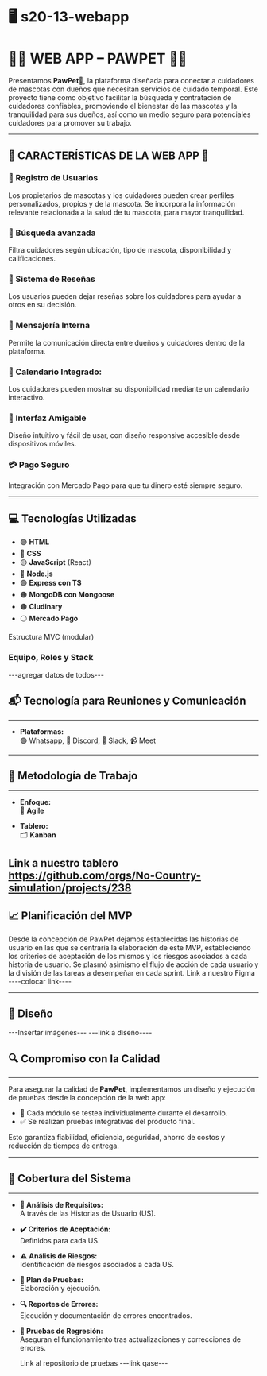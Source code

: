 # 🖥️ s20-13-webapp

# 🐾🐾 WEB APP – PAWPET  🐾🐾

Presentamos **PawPet**🐾, la plataforma diseñada para conectar a cuidadores de mascotas con dueños que necesitan servicios de cuidado temporal. Este proyecto tiene como objetivo facilitar la búsqueda y contratación de cuidadores confiables, promoviendo el bienestar de las mascotas y la tranquilidad para sus dueños, así como un medio seguro para potenciales cuidadores para promover su trabajo. 

---  

## 🌟 CARACTERÍSTICAS DE LA WEB APP 🌟  

###  👤 Registro de Usuarios  
Los propietarios de mascotas y los cuidadores pueden crear perfiles personalizados, propios y de la mascota.
Se incorpora la información relevante relacionada a la salud de tu mascota, para mayor tranquilidad.   

###  📍 Búsqueda avanzada  
Filtra cuidadores según ubicación, tipo de mascota, disponibilidad y calificaciones.

### 📝 Sistema de Reseñas
Los usuarios pueden dejar reseñas sobre los cuidadores para ayudar a otros en su decisión.

### 📨 Mensajería Interna
Permite la comunicación directa entre dueños y cuidadores dentro de la plataforma.

### 📆 Calendario Integrado:
 Los cuidadores pueden mostrar su disponibilidad mediante un calendario interactivo.

### 📱 Interfaz Amigable  
Diseño intuitivo y fácil de usar, con diseño responsive accesible desde dispositivos móviles.

### 💳 Pago Seguro
Integración con Mercado Pago para que tu dinero esté siempre seguro. 

---  

## 💻 Tecnologías Utilizadas  

- 🟢 **HTML**  
- 🔵 **CSS**
- 🟡 **JavaScript** (React)  
- 🔴 **Node.js**
- 🟣 **Express con TS**
- 🟠 **MongoDB con Mongoose**
- 🟤 **Cludinary**
- ⚪ **Mercado Pago**

Estructura MVC (modular)

### **Equipo, Roles y Stack**  
---agregar datos de todos---


## 📬 **Tecnología para Reuniones y Comunicación**  
---  
- **Plataformas:**  
  🟢 Whatsapp, 💬 Discord, 💼 Slack, 📹 Meet  

---  

## 🏃 **Metodología de Trabajo**  
---  

- **Enfoque:**  
  🚀 **Agile**  

- **Tablero:**  
  🗂️ **Kanban** 

Link  a nuestro tablero https://github.com/orgs/No-Country-simulation/projects/238
---  

## 📈 Planificación del MVP

Desde la concepción de PawPet dejamos establecidas las historias de usuario en las que se centraría la elaboración de este MVP, estableciendo los criterios de aceptación de los mismos y los riesgos asociados a cada historia de usuario. 
Se plasmó asimismo el flujo de acción de cada usuario y la división de las tareas a desempeñar en cada sprint.
Link a nuestro Figma   ----colocar link----

---

## 📔 Diseño

---Insertar imágenes---
---link a diseño----

## 🔍 **Compromiso con la Calidad**  
---  

Para asegurar la calidad de **PawPet**, implementamos un diseño y ejecución de pruebas desde la concepción de la web app:  

- 🧪 Cada módulo se testea individualmente durante el desarrollo.  
- ✅ Se realizan pruebas integrativas del producto final.  

Esto garantiza fiabilidad, eficiencia, seguridad, ahorro de costos y reducción de tiempos de entrega.  

---  

## 🔌 **Cobertura del Sistema**  
---  

- **📜 Análisis de Requisitos:**  
  A través de las Historias de Usuario (US).  
  
- **✔️ Criterios de Aceptación:**  
  Definidos para cada US.  
  
- **⚠️ Análisis de Riesgos:**  
  Identificación de riesgos asociados a cada US.  
  
- **📝 Plan de Pruebas:**  
  Elaboración y ejecución.  
  
- **🔍 Reportes de Errores:**  
  Ejecución y documentación de errores encontrados.  
  
- **🔄 Pruebas de Regresión:**  
  Aseguran el funcionamiento tras actualizaciones y correcciones de errores.

  Link al repositorio de pruebas ---link qase---
